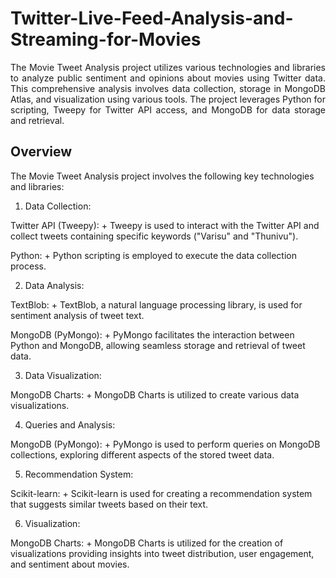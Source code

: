 # Twitter-Live-Feed-Analysis-and-Streaming-for-Movies


 <div align="justify"> The Movie Tweet Analysis project utilizes various technologies and libraries to analyze public sentiment and opinions about movies using Twitter data. This comprehensive analysis involves data collection, storage in MongoDB Atlas, and visualization using various tools. The project leverages Python for scripting, Tweepy for Twitter API access, and MongoDB for data storage and retrieval. </div>

## Overview
The Movie Tweet Analysis project involves the following key technologies and libraries:

1. Data Collection:

Twitter API (Tweepy): + Tweepy is used to interact with the Twitter API and collect tweets containing specific keywords ("Varisu" and "Thunivu").

Python: + Python scripting is employed to execute the data collection process.

2. Data Analysis:

TextBlob: + TextBlob, a natural language processing library, is used for sentiment analysis of tweet text.
  
MongoDB (PyMongo): + PyMongo facilitates the interaction between Python and MongoDB, allowing seamless storage and retrieval of tweet data.

3. Data Visualization:

MongoDB Charts: + MongoDB Charts is utilized to create various data visualizations.

4. Queries and Analysis:

MongoDB (PyMongo): + PyMongo is used to perform queries on MongoDB collections, exploring different aspects of the stored tweet data.

5. Recommendation System:

Scikit-learn: + Scikit-learn is used for creating a recommendation system that suggests similar tweets based on their text.

6. Visualization:

MongoDB Charts: + MongoDB Charts is utilized for the creation of visualizations providing insights into tweet distribution, user engagement, and sentiment about movies.
